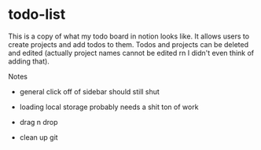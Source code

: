# todo-list

This is a copy of what my todo board in notion looks like. It allows users to create projects and add todos to them. Todos and projects can be deleted and edited (actually project names cannot be edited rn I didn't even think of adding that).

Notes
- general click off of sidebar should still shut

- loading local storage probably needs a shit ton of work
- drag n drop

- clean up git
